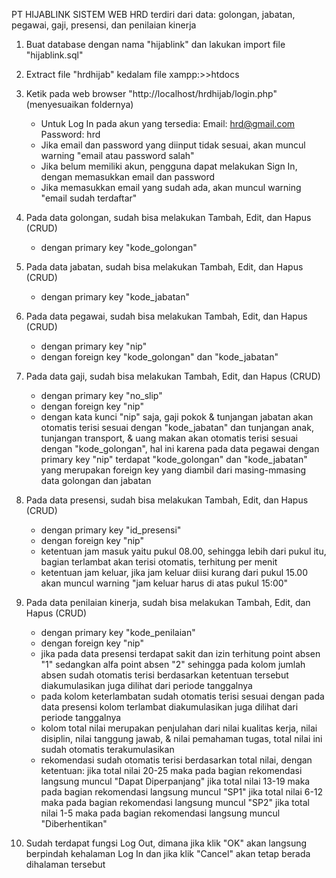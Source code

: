 PT HIJABLINK
SISTEM WEB HRD
terdiri dari data: golongan, jabatan, pegawai, gaji, presensi, dan penilaian kinerja

1. Buat database dengan nama "hijablink" dan lakukan import file "hijablink.sql"

2. Extract file "hrdhijab" kedalam file xampp:>>htdocs

3. Ketik pada web browser "http://localhost/hrdhijab/login.php" (menyesuaikan foldernya)
   - Untuk Log In pada akun yang tersedia:
     Email: hrd@gmail.com
     Password: hrd
   - Jika email dan password yang diinput tidak sesuai, akan muncul warning "email atau password salah"
   - Jika belum memiliki akun, pengguna dapat melakukan Sign In, dengan memasukkan email dan password
   - Jika memasukkan email yang sudah ada, akan muncul warning "email sudah terdaftar"

4. Pada data golongan, sudah bisa melakukan Tambah, Edit, dan Hapus (CRUD)
   - dengan primary key "kode_golongan"

5. Pada data jabatan, sudah bisa melakukan Tambah, Edit, dan Hapus (CRUD)
   - dengan primary key "kode_jabatan"

6. Pada data pegawai, sudah bisa melakukan Tambah, Edit, dan Hapus (CRUD)
   - dengan primary key "nip"
   - dengan foreign key "kode_golongan" dan "kode_jabatan"

7. Pada data gaji, sudah bisa melakukan Tambah, Edit, dan Hapus (CRUD)
   - dengan primary key "no_slip"
   - dengan foreign key "nip"
   - dengan kata kunci "nip" saja, gaji pokok & tunjangan jabatan akan otomatis terisi sesuai dengan "kode_jabatan" dan tunjangan anak, tunjangan transport, & uang makan akan otomatis terisi sesuai dengan "kode_golongan", hal ini karena pada data pegawai dengan primary key "nip" terdapat "kode_golongan" dan "kode_jabatan" yang merupakan foreign key yang diambil dari masing-mmasing data golongan dan jabatan

8. Pada data presensi, sudah bisa melakukan Tambah, Edit, dan Hapus (CRUD)
   - dengan primary key "id_presensi"
   - dengan foreign key "nip"
   - ketentuan jam masuk yaitu pukul 08.00, sehingga lebih dari pukul itu, bagian terlambat akan terisi otomatis, terhitung per menit
   - ketentuan jam keluar, jika jam keluar diisi kurang dari pukul 15.00 akan muncul warning "jam keluar harus di atas pukul 15:00"

9. Pada data penilaian kinerja, sudah bisa melakukan Tambah, Edit, dan Hapus (CRUD)
   - dengan primary key "kode_penilaian"
   - dengan foreign key "nip"
   - jika pada data presensi terdapat sakit dan izin terhitung point absen "1" sedangkan alfa point absen "2" sehingga pada kolom jumlah absen sudah otomatis terisi berdasarkan ketentuan tersebut diakumulasikan juga dilihat dari periode tanggalnya
   - pada kolom keterlambatan sudah otomatis terisi sesuai dengan pada data presensi kolom terlambat diakumulasikan juga dilihat dari periode tanggalnya
   - kolom total nilai merupakan penjulahan dari nilai kualitas kerja, nilai disiplin, nilai tanggung jawab, & nilai pemahaman tugas, total nilai ini sudah otomatis terakumulasikan
   - rekomendasi sudah otomatis terisi berdasarkan total nilai, dengan ketentuan:
     jika total nilai 20-25 maka pada bagian rekomendasi langsung muncul "Dapat Diperpanjang"
     jika total nilai 13-19 maka pada bagian rekomendasi langsung muncul "SP1"
     jika total nilai 6-12 maka pada bagian rekomendasi langsung muncul "SP2"
     jika total nilai 1-5  maka pada bagian rekomendasi langsung muncul "Diberhentikan"

10. Sudah terdapat fungsi Log Out, dimana jika klik "OK" akan langsung berpindah kehalaman Log In dan jika klik "Cancel" akan tetap berada dihalaman tersebut

